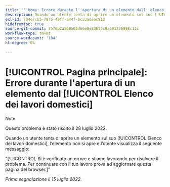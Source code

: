 ```yaml
---
title: '''Home: Errore durante l''apertura di un elemento dall''elenco Home Work"'
description: Quando un utente tenta di aprire un elemento sul suo [!UICONTROL Lavoro domestico] Elenco, l'elemento non si apre e l'utente visualizza un messaggio di errore.
exl-id: 704e7cb5-78f5-49ff-a44f-bc53adeac812
hidefromtoc: true
source-git-commit: 7570b2a560505d66e0e83656c9a601226998c11c
workflow-type: tm+mt
source-wordcount: '104'
ht-degree: 0%

---
```


# [!UICONTROL Pagina principale]: Errore durante l&#39;apertura di un elemento dal [!UICONTROL Elenco dei lavori domestici]

>[!NOTE]
>
>Questo problema è stato risolto il 28 luglio 2022.

Quando un utente tenta di aprire un elemento sul suo [!UICONTROL Elenco dei lavori domestici], l’elemento non si apre e l’utente visualizza il seguente messaggio:

&quot;[!UICONTROL Si è verificato un errore e stiamo lavorando per risolvere il problema. Per continuare con il tuo lavoro prova ad aggiornare questa pagina del browser.]&quot;

_Prima segnalazione il 15 luglio 2022._

